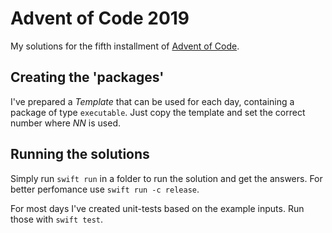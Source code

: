 # Advent of Code 2019

My solutions for the fifth installment of [Advent of Code](https://adventofcode.com).

## Creating the 'packages'

I've prepared a _Template_ that can be used for each day, containing a package 
of type `executable`. Just copy the template and set the correct number where 
_NN_ is used.

## Running the solutions

Simply run `swift run` in a folder to run the solution and get the answers. For
better perfomance use `swift run -c release`.

For most days I've created unit-tests based on the example inputs. Run those
with `swift test`.
